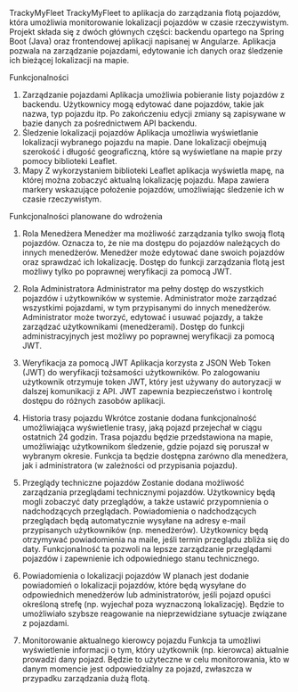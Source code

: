 TrackyMyFleet
TrackyMyFleet to aplikacja do zarządzania flotą pojazdów, która umożliwia monitorowanie lokalizacji pojazdów w czasie rzeczywistym. Projekt składa się z dwóch głównych części: backendu opartego na Spring Boot (Java) oraz frontendowej aplikacji napisanej w Angularze. Aplikacja pozwala na zarządzanie pojazdami, edytowanie ich danych oraz śledzenie ich bieżącej lokalizacji na mapie.

Funkcjonalności
1. Zarządzanie pojazdami
Aplikacja umożliwia pobieranie listy pojazdów z backendu.
Użytkownicy mogą edytować dane pojazdów, takie jak nazwa, typ pojazdu itp.
Po zakończeniu edycji zmiany są zapisywane w bazie danych za pośrednictwem API backendu.
2. Śledzenie lokalizacji pojazdów
Aplikacja umożliwia wyświetlanie lokalizacji wybranego pojazdu na mapie.
Dane lokalizacji obejmują szerokość i długość geograficzną, które są wyświetlane na mapie przy pomocy biblioteki Leaflet.
3. Mapy
Z wykorzystaniem biblioteki Leaflet aplikacja wyświetla mapę, na której można zobaczyć aktualną lokalizację pojazdu.
Mapa zawiera markery wskazujące położenie pojazdów, umożliwiając śledzenie ich w czasie rzeczywistym.

Funkcjonalności planowane do wdrożenia

1. Rola Menedżera
Menedżer ma możliwość zarządzania tylko swoją flotą pojazdów. Oznacza to, że nie ma dostępu do pojazdów należących do innych menedżerów.
Menedżer może edytować dane swoich pojazdów oraz sprawdzać ich lokalizację.
Dostęp do funkcji zarządzania flotą jest możliwy tylko po poprawnej weryfikacji za pomocą JWT.
2. Rola Administratora
Administrator ma pełny dostęp do wszystkich pojazdów i użytkowników w systemie.
Administrator może zarządzać wszystkimi pojazdami, w tym przypisanymi do innych menedżerów.
Administrator może tworzyć, edytować i usuwać pojazdy, a także zarządzać użytkownikami (menedżerami).
Dostęp do funkcji administracyjnych jest możliwy po poprawnej weryfikacji za pomocą JWT.
3. Weryfikacja za pomocą JWT
Aplikacja korzysta z JSON Web Token (JWT) do weryfikacji tożsamości użytkowników.
Po zalogowaniu użytkownik otrzymuje token JWT, który jest używany do autoryzacji w dalszej komunikacji z API.
JWT zapewnia bezpieczeństwo i kontrolę dostępu do różnych zasobów aplikacji.

4. Historia trasy pojazdu
Wkrótce zostanie dodana funkcjonalność umożliwiająca wyświetlenie trasy, jaką pojazd przejechał w ciągu ostatnich 24 godzin.
Trasa pojazdu będzie przedstawiona na mapie, umożliwiając użytkownikom śledzenie, gdzie pojazd się poruszał w wybranym okresie.
Funkcja ta będzie dostępna zarówno dla menedżera, jak i administratora (w zależności od przypisania pojazdu).
5. Przeglądy techniczne pojazdów
Zostanie dodana możliwość zarządzania przeglądami technicznymi pojazdów.
Użytkownicy będą mogli zobaczyć daty przeglądów, a także ustawić przypomnienia o nadchodzących przeglądach.
Powiadomienia o nadchodzących przeglądach będą automatycznie wysyłane na adresy e-mail przypisanych użytkowników (np. menedżerów).
Użytkownicy będą otrzymywać powiadomienia na maile, jeśli termin przeglądu zbliża się do daty.
Funkcjonalność ta pozwoli na lepsze zarządzanie przeglądami pojazdów i zapewnienie ich odpowiedniego stanu technicznego.
7. Powiadomienia o lokalizacji pojazdów
W planach jest dodanie powiadomień o lokalizacji pojazdów, które będą wysyłane do odpowiednich menedżerów lub administratorów, jeśli pojazd opuści określoną strefę (np. wyjechał poza wyznaczoną lokalizację).
Będzie to umożliwiało szybsze reagowanie na nieprzewidziane sytuacje związane z pojazdami.
8. Monitorowanie aktualnego kierowcy pojazdu
Funkcja ta umożliwi wyświetlenie informacji o tym, który użytkownik (np. kierowca) aktualnie prowadzi dany pojazd.
Będzie to użyteczne w celu monitorowania, kto w danym momencie jest odpowiedzialny za pojazd, zwłaszcza w przypadku zarządzania dużą flotą.
